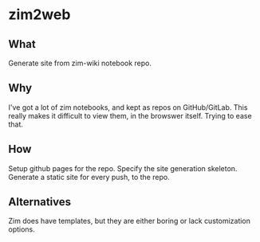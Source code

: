 # zim2web

## What
Generate site from zim-wiki notebook repo.

## Why
I've got a lot of zim notebooks, and kept as repos on GitHub/GitLab.
This really makes it difficult to view them, in the browswer itself.
Trying to ease that.

## How
Setup github pages for the repo.
Specify the site generation skeleton.
Generate a static site for every push, to the repo.

## Alternatives
Zim does have templates, but they are either boring or lack customization options.
